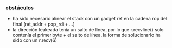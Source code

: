 ### obstáculos

- ha sido necesario alinear el stack con un gadget ret en la cadena rop del final (ret_addr + pop_rdi + ...)
- la dirección leakeada tenía un salto de línea, por lo que r.recvline() solo contenía el primer byte + el salto de línea. la forma de solucionarlo ha sido
con un r.recv(6)
